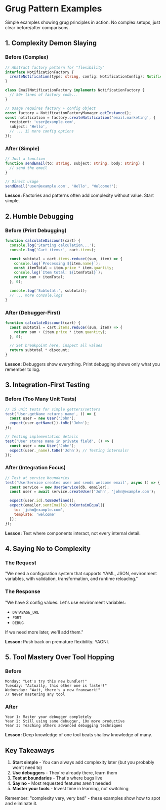 # Grug Pattern Examples

Simple examples showing grug principles in action. No complex setups, just clear before/after comparisons.

## 1. Complexity Demon Slaying

### Before (Complex)
```typescript
// Abstract factory pattern for "flexibility"
interface NotificationFactory {
  createNotification(type: string, config: NotificationConfig): Notification;
}

class EmailNotificationFactory implements NotificationFactory {
  // 50+ lines of factory code...
}

// Usage requires factory + config object
const factory = NotificationFactoryManager.getInstance();
const notification = factory.createNotification('email.marketing', {
  recipient: 'user@example.com',
  subject: 'Hello',
  // ... 15 more config options
});
```

### After (Simple)
```typescript
// Just a function
function sendEmail(to: string, subject: string, body: string) {
  // send the email
}

// Direct usage
sendEmail('user@example.com', 'Hello', 'Welcome!');
```

**Lesson:** Factories and patterns often add complexity without value. Start simple.

## 2. Humble Debugging

### Before (Print Debugging)
```javascript
function calculateDiscount(cart) {
  console.log('Starting calculation...');
  console.log('Cart items:', cart.items);

  const subtotal = cart.items.reduce((sum, item) => {
    console.log(`Processing ${item.name}`);
    const itemTotal = item.price * item.quantity;
    console.log(`Item total: ${itemTotal}`);
    return sum + itemTotal;
  }, 0);

  console.log('Subtotal:', subtotal);
  // ... more console.logs
}
```

### After (Debugger-First)
```javascript
function calculateDiscount(cart) {
  const subtotal = cart.items.reduce((sum, item) => {
    return sum + (item.price * item.quantity);
  }, 0);

  // Set breakpoint here, inspect all values
  return subtotal * discount;
}
```

**Lesson:** Debuggers show everything. Print debugging shows only what you remember to log.

## 3. Integration-First Testing

### Before (Too Many Unit Tests)
```javascript
// 15 unit tests for simple getters/setters
test('User.getName returns name', () => {
  const user = new User('John');
  expect(user.getName()).toBe('John');
});

// Testing implementation details
test('User stores name in private field', () => {
  const user = new User('John');
  expect(user._name).toBe('John'); // Testing internals!
});
```

### After (Integration Focus)
```javascript
// Test at service boundaries
test('UserService creates user and sends welcome email', async () => {
  const service = new UserService(db, emailer);
  const user = await service.createUser('John', 'john@example.com');

  expect(user.id).toBeDefined();
  expect(emailer.sentEmails).toContainEqual({
    to: 'john@example.com',
    template: 'welcome'
  });
});
```

**Lesson:** Test where components interact, not every internal detail.

## 4. Saying No to Complexity

### The Request
"We need a configuration system that supports YAML, JSON, environment variables, with validation, transformation, and runtime reloading."

### The Response
"We have 3 config values. Let's use environment variables:
- `DATABASE_URL`
- `PORT`
- `DEBUG`

If we need more later, we'll add them."

**Lesson:** Push back on premature flexibility. YAGNI.

## 5. Tool Mastery Over Tool Hopping

### Before
```
Monday: "Let's try this new bundler!"
Tuesday: "Actually, this other one is faster!"
Wednesday: "Wait, there's a new framework!"
// Never mastering any tool
```

### After
```
Year 1: Master your debugger completely
Year 2: Still using same debugger, 10x more productive
Year 3: Teaching others advanced debugging techniques
```

**Lesson:** Deep knowledge of one tool beats shallow knowledge of many.

## Key Takeaways

1. **Start simple** - You can always add complexity later (but you probably won't need to)
2. **Use debuggers** - They're already there, learn them
3. **Test at boundaries** - That's where bugs live
4. **Say no** - Most requested features aren't needed
5. **Master your tools** - Invest time in learning, not switching

Remember: "complexity very, very bad" - these examples show how to spot and eliminate it.
